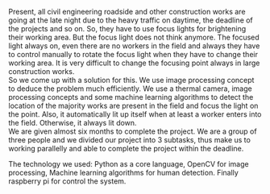 Present, all civil engineering roadside and other construction works are going at the late night due to the heavy traffic on daytime, the deadline of the projects and so on. So, they have to use focus lights for brightening their working area. But the focus light does not think anymore. The focused light always on, even there are no workers in the field and always they have to control manually to rotate the focus light when they have to change their working area. It is very difficult to change the focusing point always in large construction works.  
So we come up with a solution for this. We use image processing concept to deduce the problem much efficiently. We use a thermal camera, image processing concepts and some machine learning algorithms to detect the location of the majority works are present in the field and focus the light on the point. Also, it automatically lit up itself when at least a worker enters
into the field. Otherwise, it always lit down.   
We are given almost six months to complete the project. We are a group of three people and we divided our project into 3 subtasks, thus make us to working parallelly and able to complete the project within the deadline.

The technology we used: Python as a core language, OpenCV for image processing, Machine learning algorithms for human detection. Finally raspberry pi for control the system.
